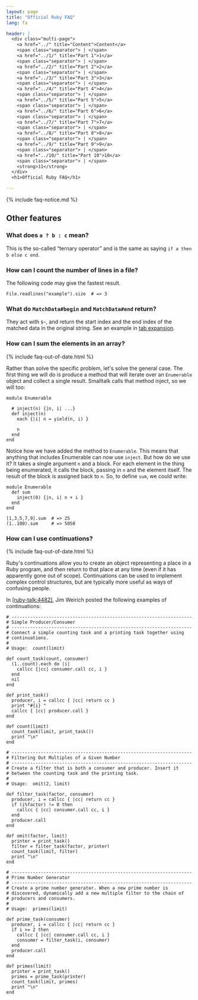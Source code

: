 ```yaml
---
layout: page
title: "Official Ruby FAQ"
lang: fa

header: |
  <div class="multi-page">
    <a href="../" title="Content">Content</a>
    <span class="separator"> | </span>
    <a href="../1/" title="Part 1">1</a>
    <span class="separator"> | </span>
    <a href="../2/" title="Part 2">2</a>
    <span class="separator"> | </span>
    <a href="../3/" title="Part 3">3</a>
    <span class="separator"> | </span>
    <a href="../4/" title="Part 4">4</a>
    <span class="separator"> | </span>
    <a href="../5/" title="Part 5">5</a>
    <span class="separator"> | </span>
    <a href="../6/" title="Part 6">6</a>
    <span class="separator"> | </span>
    <a href="../7/" title="Part 7">7</a>
    <span class="separator"> | </span>
    <a href="../8/" title="Part 8">8</a>
    <span class="separator"> | </span>
    <a href="../9/" title="Part 9">9</a>
    <span class="separator"> | </span>
    <a href="../10/" title="Part 10">10</a>
    <span class="separator"> | </span>
    <strong>11</strong>
  </div>
  <h1>Official Ruby FAQ</h1>

---
```


{% include faq-notice.md %}

## Other features

### What does `a ? b : c` mean?

This is the so-called “ternary operator” and is the same as saying
`if a then b else c end`.

### How can I count the number of lines in a file?

The following code may give the fastest result.

~~~
File.readlines("example").size  # => 3
~~~

### What do `MatchData#begin` and `MatchData#end` return?

They act with `$~`, and return the start index and the end index of
the matched data in the original string. See an example in
[tab expansion](../9/#tab-expansion).

### How can I sum the elements in an array?

{% include faq-out-of-date.html %}

Rather than solve the specific problem, let's solve the general case.
The first thing we will do is produce a method that will iterate over
an `Enumerable` object and collect a single result. Smalltalk calls that
method inject, so we will too:

~~~
module Enumerable

  # inject(n) {|n, i| ...}
  def inject(n)
    each {|i| n = yield(n, i) }

    n
  end
end
~~~

Notice how we have added the method to `Enumerable`. This means that anything
that includes Enumerable can now use `inject`. But how do we use it? It takes
a single argument `n` and a block. For each element in the thing being
enumerated, it calls the block, passing in `n` and the element itself.
The result of the block is assigned back to `n`. So, to define `sum`,
we could write:

~~~
module Enumerable
  def sum
    inject(0) {|n, i| n + i }
  end
end

[1,3,5,7,9].sum  # => 25
(1..100).sum     # => 5050
~~~

### How can I use continuations?

{% include faq-out-of-date.html %}

Ruby's continuations allow you to create an object representing a place in a
Ruby program, and then return to that place at any time (even if it has
apparently gone out of scope). Continuations can be used to implement complex
control structures, but are typically more useful as ways of confusing people.

In [\[ruby-talk:4482\]][ruby-talk:4482], Jim Weirich posted the following
examples of continuations:

~~~
# --------------------------------------------------------------------
# Simple Producer/Consumer
# --------------------------------------------------------------------
# Connect a simple counting task and a printing task together using
# continuations.
#
# Usage:  count(limit)

def count_task(count, consumer)
  (1..count).each do |i|
    callcc {|cc| consumer.call cc, i }
  end
  nil
end

def print_task()
  producer, i = callcc { |cc| return cc }
  print "#{i} "
  callcc { |cc| producer.call }
end

def count(limit)
  count_task(limit, print_task())
  print "\n"
end
~~~


~~~
# --------------------------------------------------------------------
# Filtering Out Multiples of a Given Number
# --------------------------------------------------------------------
# Create a filter that is both a consumer and producer. Insert it
# between the counting task and the printing task.
#
# Usage:  omit(2, limit)

def filter_task(factor, consumer)
  producer, i = callcc { |cc| return cc }
  if (i%factor) != 0 then
    callcc { |cc| consumer.call cc, i }
  end
  producer.call
end

def omit(factor, limit)
  printer = print_task()
  filter = filter_task(factor, printer)
  count_task(limit, filter)
  print "\n"
end
~~~


~~~
# --------------------------------------------------------------------
# Prime Number Generator
# --------------------------------------------------------------------
# Create a prime number generator. When a new prime number is
# discovered, dynamically add a new multiple filter to the chain of
# producers and consumers.
#
# Usage:  primes(limit)

def prime_task(consumer)
  producer, i = callcc { |cc| return cc }
  if i >= 2 then
    callcc { |cc| consumer.call cc, i }
    consumer = filter_task(i, consumer)
  end
  producer.call
end

def primes(limit)
  printer = print_task()
  primes = prime_task(printer)
  count_task(limit, primes)
  print "\n"
end
~~~

[ruby-talk:4482]: http://blade.nagaokaut.ac.jp/cgi-bin/scat.rb/ruby/ruby-talk/4482
